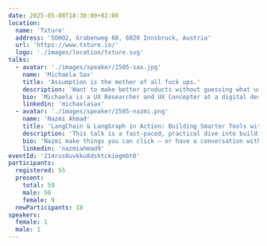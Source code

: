 ```yaml
---
date: 2025-05-08T18:30:00+02:00
location:
  name: 'Txture'
  address: 'SOHO2, Grabenweg 68, 6020 Innsbruck, Austria'
  url: 'https://www.txture.io/'
  logo: './images/location/txture.svg'
talks:
  - avatar: './images/speaker/2505-sax.jpg'
    name: 'Michaela Sax'
    title: 'Assumption is the mother of all fuck ups.'
    description: 'Want to make better products without guessing what users need? In this talk, I will show you how gathering real user feedback can seriously level up your development process. We’ll chat about what ‚research‘ means, why research matters, how you can easily start doing it yourself, and why usability testing my favorite method. Perfect for anyone who’s curious about making tech that’s actually user-friendly.'
    bio: 'Michaela is a UX Researcher and UX Concepter at a digital design agency, with over four years of experience. While she loves crafting UX concepts for web, app, and embedded interfaces in Figma, what really drives her is getting away from the desk and talking to real user.'
    linkedin: 'michaelasax'
  - avatar: './images/speaker/2505-nazmi.png'
    name: 'Nazmi Ahmad'
    title: 'LangChain & LangGraph in Action: Building Smarter Tools with LLMs'
    description: 'This talk is a fast-paced, practical dive into building with large language models — not just talking to them, but actually developing with them. We’ll explore how to use LangChain and LangGraph to build intelligent tools that do "stuff". You’ll see: When to use LangChain vs LangGraph (and when to just write a for-loop). A live walkthrough of building a content-generation tool that works (maybe 🤞). A showcase of a test automation assistant that turns “click & scroll” into “code & execute”. If you’re thinking of putting an LLM in your stack — this is your crash course. (Note: This abstract may have been partially AI-generated. Or not. Who can say anymore?)'
    bio: 'Nazmi make things you can click — or have a conversation with. He has done 3 years of mobile development and spent some memorable time with machine learning and VR. And also played around with whatever looked interesting — Ktor, Spring, PrimeFaces, Vue, Tailwind, WordPress, Astro, Eleventy, ROS, ... etc. In short: Nazmi is into building stuff — sometimes serious, sometimes ridiculous, but always fun.'
    linkedin: 'nazmiahmad9'
eventId: '214rus0uvkku8dshtckiegmbt0'
participants:
  registered: 55
  present:
    total: 59
    male: 50
    female: 9
  newParticipants: 18
speakers:
  female: 1
  male: 1
---
```

